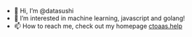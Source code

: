 - 👋 Hi, I’m @datasushi
- 👀 I’m interested in machine learning, javascript and golang!
- 📫 How to reach me, check out my homepage [ctoaas.help](https://ctoaas.help)

<!---
datasushi/datasushi is a ✨ special ✨ repository because its `README.md` (this file) appears on your GitHub profile.
You can click the Preview link to take a look at your changes.
--->
